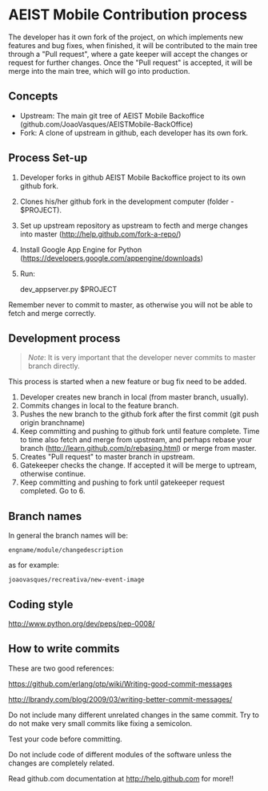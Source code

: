 AEIST Mobile Contribution process
====================


The developer has it own fork of the project, on which implements new features and
bug fixes, when finished, it will be contributed to the main tree through a "Pull
request", where a gate keeper will accept the changes or request for further changes.
Once the "Pull request" is accepted, it will be merge into the main tree, which
will go into production.

Concepts
--------

+ Upstream: The main git tree of AEIST Mobile Backoffice (github.com/JoaoVasques/AEISTMobile-BackOffice)
+ Fork: A clone of upstream in github, each developer has its own fork.

Process Set-up
--------------

1. Developer forks in github AEIST Mobile Backoffice project to its own github fork.
2. Clones his/her github fork in the development computer (folder - $PROJECT).
3. Set up upstream repository as upstream to fecth and merge changes into master (http://help.github.com/fork-a-repo/)
4. Install Google App Engine for Python (https://developers.google.com/appengine/downloads)
5. Run:

    dev_appserver.py $PROJECT

Remember never to commit to master, as otherwise you will not be able to fetch and merge correctly.

Development process
-------------------
> *Note*: It is very important that the developer never commits to master branch directly.

This process is started when a new feature or bug fix need to be added.

1. Developer creates new branch in local (from master branch, usually).
2. Commits changes in local to the feature branch.
3. Pushes the new branch to the github fork after the first commit (git push origin branchname)
4. Keep committing and pushing to github fork until feature complete. Time to
time also fetch and merge from upstream, and perhaps rebase your branch
(http://learn.github.com/p/rebasing.html) or merge from master.
5. Creates "Pull request" to master branch in upstream.
6. Gatekeeper checks the change. If accepted it will be merge to uptream, otherwise continue.
7. Keep committing and pushing to fork until gatekeeper request completed. Go to 6.

Branch names
------------

In general the branch names will be:

    engname/module/changedescription

as for example:

    joaovasques/recreativa/new-event-image


Coding style
--------------------
http://www.python.org/dev/peps/pep-0008/


How to write commits
--------------------

These are two good references:

https://github.com/erlang/otp/wiki/Writing-good-commit-messages

http://lbrandy.com/blog/2009/03/writing-better-commit-messages/

Do not include many different unrelated changes in the same commit.
Try to do not make very small commits like fixing a semicolon.

Test your code before committing.

Do not include code of different modules of the software unless the
changes are completely related.

Read github.com documentation at http://help.github.com for more!!
